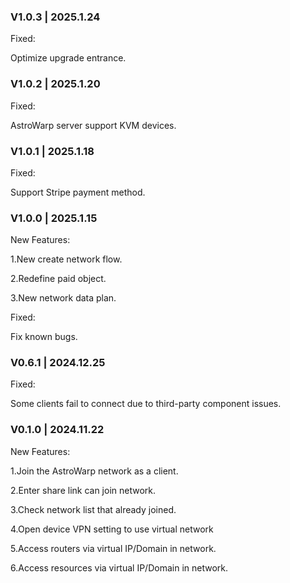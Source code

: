 
### V1.0.3 | 2025.1.24

Fixed:

Optimize upgrade entrance.

### V1.0.2 | 2025.1.20

Fixed:

AstroWarp server support KVM devices.

### V1.0.1 | 2025.1.18

Fixed:

Support Stripe payment method.

### V1.0.0 |  2025.1.15

New Features:

1.New create network flow.

2.Redefine paid object.

3.New network data plan.

Fixed:

Fix known bugs.
    
### V0.6.1 | 2024.12.25

Fixed:

Some clients fail to connect due to third-party component issues.
   
### V0.1.0 | 2024.11.22

New Features:

1.Join the AstroWarp network as a client.

2.Enter share link can join network.

3.Check network list that already joined.

4.Open device VPN setting to use virtual network

5.Access routers via virtual IP/Domain in network.

6.Access resources via virtual IP/Domain in network.
